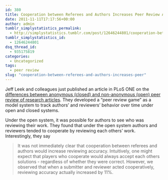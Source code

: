 ```yaml
---
id: 380
title: Cooperation between Referees and Authors Increases Peer Review Accuracy
date: 2011-11-11T17:17:56+00:00
author: admin
tumblr_simplystatistics_permalink:
  - http://simplystatistics.tumblr.com/post/12646244801/cooperation-between-referees-and-authors-increases-peer
tumblr_simplystatistics_id:
  - 12646244801
dsq_thread_id:
  - 935175819
categories:
  - Uncategorized
tags:
  - peer review
slug: "cooperation-between-referees-and-authors-increases-peer"
---
```

Jeff Leek and colleagues just published an article in PLoS ONE on the <a href="http://www.plosone.org/article/info:doi%2F10.1371%2Fjournal.pone.0026895" target="_blank">differences between anonymous (closed) and non-anonymous (open) peer review of research articles</a>. They developed a &#8220;peer review game&#8221; as a model system to track authors&#8217; and reviewers&#8217; behavior over time under open and closed systems.

Under the open system, it was possible for authors to see who was reviewing their work. They found that under the open system authors and reviewers tended to cooperate by reviewing each others&#8217; work. Interestingly, they say

> <span>It was not immediately clear that cooperation between referees and authors would increase reviewing accuracy. Intuitively, one might expect that players who cooperate would always accept each others solutions - regardless of whether they were correct. However, we observed that when a submitter and reviewer acted cooperatively, reviewing accuracy actually increased by 11%.</span>
